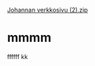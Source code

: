 [Johannan verkkosivu (2).zip](https://github.com/jenzku97/mmmm/files/6945370/Johannan.verkkosivu.2.zip)
# mmmm

ffffff
kk
